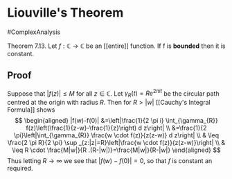 # Liouville's Theorem
#ComplexAnalysis 

Theorem 7.13. Let $f : \mathbb{C}\to\mathbb{C}$ be an [[entire]] function. If f is **bounded** then it is constant.

## Proof
Suppose that $|f(z)| \leq M$ for all $z \in \mathbb{C}$. Let $\gamma_{R}(t)=R e^{2 \pi i t}$ be the circular path centred at the origin with radius $R$. Then for $R>|w|$ [[Cauchy's Integral Formula]] shows
$$
\begin{aligned}
|f(w)-f(0)| &=\left|\frac{1}{2 \pi i} \int_{\gamma_{R}} f(z)\left(\frac{1}{z-w}-\frac{1}{z}\right) d z\right| \\
&=\frac{1}{2 \pi}\left|\int_{\gamma_{R}} \frac{w \cdot f(z)}{z(z-w)} d z\right| \\
& \leq \frac{2 \pi R}{2 \pi} \sup _{z:|z|=R}\left|\frac{w \cdot f(z)}{z(z-w)}\right| \\
& \leq R \cdot \frac{M|w|}{R .(R-|w|)}=\frac{M|w|}{R-|w|}
\end{aligned}
$$
Thus letting $R \rightarrow \infty$ we see that $|f(w)-f(0)|=0$, so that $f$ is constant an required.